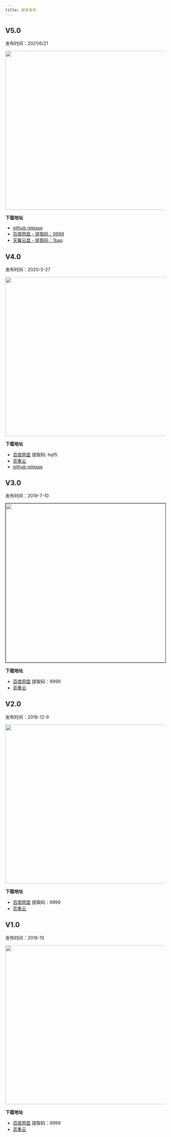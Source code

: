 ```yaml
---
title: 版本发布
---
```


## V5.0

发布时间：2021/6/21

<img width="700" height="500" src="https://cdn.unclezs.com/20210615113841.png"/>

**下载地址**
- [github release](https://github.com/unclezs/NovelHarvester/releases)
- [百度网盘 - 提取码：9999](https://pan.baidu.com/s/11a62y0v6uUzcVROKjS_-Rw) 
- [天翼云盘 - 提取码：1bap](https://cloud.189.cn/t/fEjiimNF7773) 


## V4.0

发布时间：2020-5-27

<img width="700" height="500" src="https://cdn.unclezs.com/20210615111535.png"/>

**下载地址**
- [百度网盘](https://pan.baidu.com/s/10NAn5lCQv7ObQ2MkkVtAAg) 提取码: hqf5
- [蓝奏云](https://uncle.lanzous.com/b0ibxcpe)
- [github release](https://github.com/unclezs/NovelHarvester/releases)

## V3.0

发布时间：2019-7-10

<img width="700" height="500" style="border: 1px solid black;" src="https://cdn.unclezs.com/20210615111148.png"/>

**下载地址**

- [百度网盘](https://pan.baidu.com/s/13XTc2KKhQoMl8MiBVtJQQQ ) 提取码：9999 
- [蓝奏云](https://uncle.lanzoui.com/i1TKTq7lwwd)


## V2.0

发布时间：2018-12-9

<img width="700" height="500" src="https://cdn.unclezs.com/20210615110520.png"/>

**下载地址**

- [百度网盘](https://pan.baidu.com/s/1CdYQpgFWyf_K2sc3cqVJVA) 提取码：9999 
- [蓝奏云](https://uncle.lanzoui.com/iQ6Ppq7lb1g)

## V1.0

发布时间：2018-10

<img width="700" height="500" src="https://cdn.unclezs.com/20210615105704.png"/>

**下载地址**

- [百度网盘](https://pan.baidu.com/s/1dvT3SiDtiTltSkwFwVPIOA) 提取码：9999 
- [蓝奏云](https://uncle.lanzoui.com/i0E2Rq7l2ub)